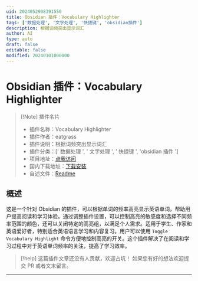 ```yaml
---
uid: 2024052908391550
title: Obsidian 插件：Vocabulary Highlighter
tags: ['数据处理', '文字处理', '快捷键', 'obsidian插件']
description: 根据词频突出显示词汇
author: AI
type: auto
draft: false
editable: false
modified: 20240101000000
---
```


# Obsidian 插件：Vocabulary Highlighter

> [!Note] 插件名片
> - 插件名称：Vocabulary Highlighter
> - 插件作者：eatgrass
> - 插件说明：根据词频突出显示词汇
> - 插件分类：[' 数据处理 ', ' 文字处理 ', ' 快捷键 ', 'obsidian 插件 ']
> - 项目地址：[点我访问](https://github.com/eatgrass/obsidian-vocab-highlighter)
> - 国内下载地址：[下载安装](https://pkmer.cn/products/plugin/pluginMarket/?vocabulary-highlighter)
> - 自述文件：[Readme](https://ghproxy.net/https://raw.githubusercontent.com/eatgrass/obsidian-vocab-highlighter/master/README.md)

## 概述

这是一个针对 Obsidian 的插件，可以根据单词的频率高亮显示英语单词，帮助用户提高阅读和学习体验。通过调整插件设置，可以控制高亮的敏感度和选择不同频率范围的颜色，还可以关闭特定的高亮组，以满足个人需求。适用于学生、作家和英语爱好者，特别适合英语语言学习和内容复习。用户可以使用 `Toggle Vocabulary Highlight` 命令方便地控制高亮的开关。这个插件解决了在阅读和学习过程中对于英语单词频率的关注，提高了学习效率。

> [!help]
> 这篇插件文章还没有人贡献，欢迎占坑！
> 如果您有好的想法欢迎提交 PR 或者文末留言。

---



